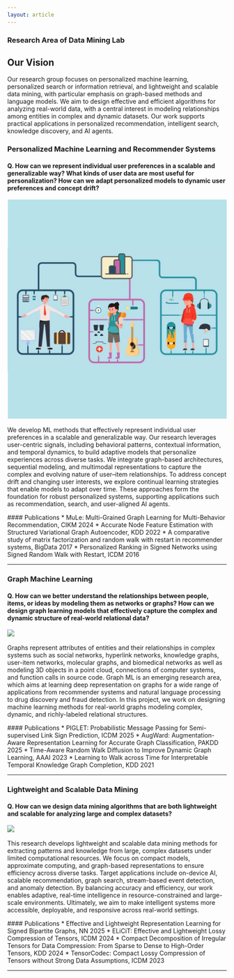```yaml
---
layout: article
---
```


<div class="hero hero--center hero--dark" style='background-image: url("/assets/images/researches/background.jpeg");'>
  <div class="hero__content">
    <h3>Research Area of Data Mining Lab</h3>
  </div>
</div>

## Our Vision
Our research group focuses on personalized machine learning, personalized search or information retrieval, and lightweight and scalable data mining, with particular emphasis on graph-based methods and language models.
We aim to design effective and efficient algorithms for analyzing real-world data, with a central interest in modeling relationships among entities in complex and dynamic datasets.
Our work supports practical applications in personalized recommendation, intelligent search, knowledge discovery, and AI agents.

<!-- Our research group is interested in data science with artificial intelligence and machine learning to develop effective and scalable algorithms for analyzing real-world data.
We specifically study for understanding relationships between entities on graph data with interesting applications such as ranking, recommender system, and anomaly detection. -->

### Personalized Machine Learning and Recommender Systems

<h4>Q. How can we represent individual user preferences in a scalable and generalizable way? What kinds of user data  are most useful for personalization? How can we adapt personalized models to dynamic user preferences and concept drift?</h4>
<div class="item">
  <div class="item__image">
    <img class="image image--lg" src="/assets/images/researches/pml.png"/>
  </div>
  <div class="item__content">
    <!-- <div class="item__header">
      <h4>How can we represent individual user preferences in a scalable and generalizable way? What kinds of user data  are most useful for personalization? How can we adapt personalized models to dynamic user preferences and concept drift?</h4>
    </div> -->
    <div class="item__description">
      <p>
      We develop ML methods that effectively represent individual user preferences in a scalable and generalizable way. Our research leverages user-centric signals, including behavioral patterns, contextual information, and temporal dynamics, to build adaptive models that personalize experiences across diverse tasks. We integrate graph-based architectures, sequential modeling, and multimodal representations to capture the complex and evolving nature of user–item relationships. To address concept drift and changing user interests, we explore continual learning strategies that enable models to adapt over time. These approaches form the foundation for robust personalized systems, supporting applications such as recommendation, search, and user-aligned AI agents.
      </p>
    </div>
  </div>
</div>
#### Publications
* MuLe: Multi-Grained Graph Learning for Multi-Behavior Recommendation, CIKM 2024
* Accurate Node Feature Estimation with Structured Variational Graph Autoencoder, KDD 2022
* A comparative study of matrix factorization and random walk with restart in recommender systems, BigData 2017
* Personalized Ranking in Signed Networks using Signed Random Walk with Restart, ICDM 2016


---

### Graph Machine Learning
<h4>Q. How can we better understand the relationships between people, items, or ideas by modeling them as networks or graphs? How can we design graph learning models that effectively capture the complex and dynamic structure of real-world relational data?</h4>

<div class="item">
  <div class="item__image">
    <img class="image image--lg" src="/assets/images/researches/graph.gif"/>
  </div>
  <div class="item__content">
    <!-- <div class="item__header">
    </div> -->
    <div class="item__description">
      <p>
      Graphs represent attributes of entities and their relationships in complex systems such as social networks, hyperlink networks, knowledge graphs, user-item networks, molecular graphs, and biomedical networks as well as modeling 3D objects in a point cloud, connections of computer systems, and function calls in source code. Graph ML is an emerging research area, which aims at learning deep representation on graphs for a wide range of applications from recommender systems and natural language processing to drug discovery and fraud detection.  In this project, we work on designing machine learning methods for real-world graphs modeling complex, dynamic, and richly-labeled relational structures.
      </p>
    </div>
  </div>
</div>
#### Publications
* PIGLET: Probabilistic Message Passing for Semi-supervised Link Sign Prediction, ICDM 2025
* AugWard: Augmentation-Aware Representation Learning for Accurate Graph Classification, PAKDD 2025
* Time-Aware Random Walk Diffusion to Improve Dynamic Graph Learning, AAAI 2023
* Learning to Walk across Time for Interpretable Temporal Knowledge Graph Completion, KDD 2021

---

### Lightweight and Scalable Data Mining
<h4>Q. How can we design data mining algorithms that are both lightweight and scalable for analyzing large and complex datasets?  </h4>
<div class="item">
  <div class="item__image">
    <img class="image image--lg" src="/assets/images/researches/large.png"/>
  </div>
  <div class="item__content">
    <!-- <div class="item__header">
    </div> -->
    <div class="item__description">
      <p>
        This research develops lightweight and scalable data mining methods for extracting patterns and knowledge from large, complex datasets under limited computational resources. We focus on compact models, approximate computing, and graph-based representations to ensure efficiency across diverse tasks. Target applications include on-device AI, scalable recommendation, graph search, stream-based event detection, and anomaly detection. By balancing accuracy and efficiency, our work enables adaptive, real-time intelligence in resource-constrained and large-scale environments. Ultimately, we aim to make intelligent systems more accessible, deployable, and responsive across real-world settings.
      </p>
    </div>
  </div>
</div>
#### Publications
* Effective and Lightweight Representation Learning for Signed Bipartite Graphs, NN 2025
* ELiCiT: Effective and Lightweight Lossy Compression of Tensors, ICDM 2024
* Compact Decomposition of Irregular Tensors for Data Compression: From Sparse to Dense to High-Order Tensors, KDD 2024
* TensorCodec: Compact Lossy Compression of Tensors without Strong Data Assumptions, ICDM 2023

---

